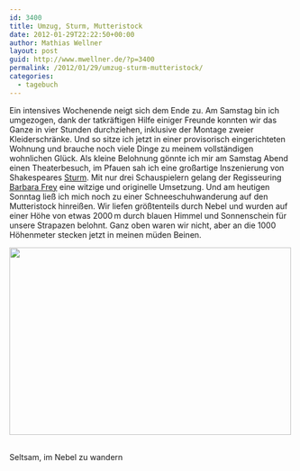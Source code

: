 ```yaml
---
id: 3400
title: Umzug, Sturm, Mutteristock
date: 2012-01-29T22:22:50+00:00
author: Mathias Wellner
layout: post
guid: http://www.mwellner.de/?p=3400
permalink: /2012/01/29/umzug-sturm-mutteristock/
categories:
  - tagebuch
---
```

Ein intensives Wochenende neigt sich dem Ende zu. Am Samstag bin ich umgezogen, dank der tatkräftigen Hilfe einiger Freunde konnten wir das Ganze in vier Stunden durchziehen, inklusive der Montage zweier Kleiderschränke. Und so sitze ich jetzt in einer provisorisch eingerichteten Wohnung und brauche noch viele Dinge zu meinem vollständigen wohnlichen Glück. Als kleine Belohnung gönnte ich mir am Samstag Abend einen Theaterbesuch, im Pfauen sah ich eine großartige Inszenierung von Shakespeares [Sturm](http://de.wikipedia.org/wiki/Der_Sturm_%28Shakespeare%29). Mit nur drei Schauspielern gelang der Regisseuring [Barbara Frey](http://de.wikipedia.org/wiki/Barbara_Frey) eine witzige und originelle Umsetzung. Und am heutigen Sonntag ließ ich mich noch zu einer Schneeschuhwanderung auf den Mutteristock hinreißen. Wir liefen größtenteils durch Nebel und wurden auf einer Höhe von etwas 2000&thinsp;m durch blauen Himmel und Sonnenschein für unsere Strapazen belohnt. Ganz oben waren wir nicht, aber an die 1000 Höhenmeter stecken jetzt in meinen müden Beinen. 

<div style="width: 510px" class="wp-caption aligncenter">
  <img src="https://lh5.googleusercontent.com/-Tg3cV9XmVqE/TyWnMJzfrkI/AAAAAAAAAUE/DoWbxiqGUvQ/s800/DW_20120129_0001_art.jpg" height="333" width="500" />
  
  <p class="wp-caption-text">
    <br /> Seltsam, im Nebel zu wandern
  </p>
  
  <p>
  </p>
</div>